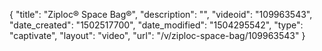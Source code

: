 {
    "title": "Ziploc&reg; Space Bag&reg;",
    "description": "",
    "videoid": "109963543",
    "date_created": "1502517700",
    "date_modified": "1504295542",
    "type": "captivate",
    "layout": "video",
    "url": "\/v\/ziploc-space-bag\/109963543"
}